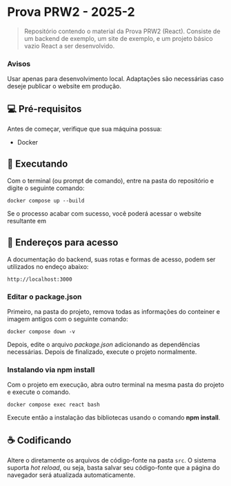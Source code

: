 # Prova PRW2 - 2025-2

> Repositório contendo o material da Prova PRW2 (React). Consiste de um backend de exemplo, um site de exemplo, e um projeto básico vazio React a ser desenvolvido. 

### Avisos

Usar apenas para desenvolvimento local. Adaptações são necessárias caso deseje publicar o website em produção.

## 💻 Pré-requisitos

Antes de começar, verifique que sua máquina possua:

- Docker

## 🚀 Executando

Com o terminal (ou prompt de comando), entre na pasta do repositório e digite o seguinte comando:

```
docker compose up --build
```

Se o processo acabar com sucesso, você poderá acessar o website resultante em


## 🚀 Endereços para acesso

A documentação do backend, suas rotas e formas de acesso, podem ser utilizados no endeço abaixo:

```
http://localhost:3000
```







### Editar o package.json

Primeiro, na pasta do projeto, remova todas as informações do conteiner e imagem antigos com o seguinte comando:

```
docker compose down -v
```

Depois, edite o arquivo *package.json* adicionando as dependências necessárias. Depois de finalizado, execute o projeto normalmente.

### Instalando via npm install

Com o projeto em execução, abra outro terminal na mesma pasta do projeto e execute o comando.

```
docker compose exec react bash
```

Execute então a instalação das bibliotecas usando o comando **npm install**.

## ☕ Codificando

Altere o diretamente os arquivos de código-fonte na pasta `src`. O sistema suporta *hot reload*, ou seja, basta salvar seu código-fonte que a página do navegador será atualizada automaticamente.



